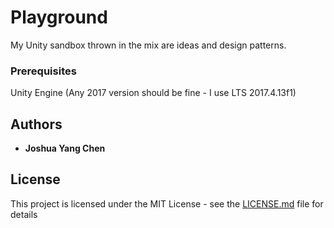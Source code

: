 # Playground
My Unity sandbox thrown in the mix are ideas and design patterns.
### Prerequisites
Unity Engine (Any 2017 version should be fine - I use LTS 2017.4.13f1)
## Authors
* **Joshua Yang Chen**
## License
This project is licensed under the MIT License - see the [LICENSE.md](LICENSE.md) file for details